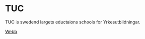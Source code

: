 # TUC
TUC is swedend largets eductaions schools for Yrkesutbildningar.


[Webb](https://www.tucsweden.se/)
